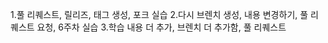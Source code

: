 1.풀 리퀘스트, 릴리즈, 태그 생성, 포크 실습
2.다시 브렌치 생성, 내용 변경하기, 풀 리퀘스트 요청, 6주차 실습
3.학습 내용 더 추가, 브렌치 더 추가함, 풀 리퀘스트
